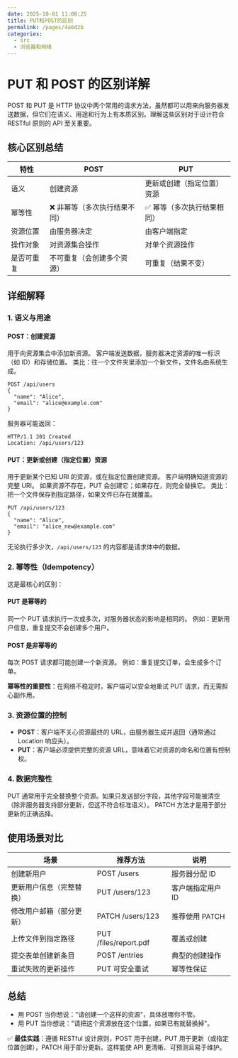 ```yaml
---
date: 2025-10-01 11:08:25
title: PUT和POST的区别
permalink: /pages/4a6d2b
categories:
  - src
  - 浏览器和网络
---
```


# PUT 和 POST 的区别详解

POST 和 PUT 是 HTTP 协议中两个常用的请求方法，虽然都可以用来向服务器发送数据，但它们在语义、用途和行为上有本质区别。理解这些区别对于设计符合 RESTful 原则的 API 至关重要。

## 核心区别总结

| 特性 | POST | PUT |
|------|------|-----|
| 语义 | 创建资源 | 更新或创建（指定位置）资源 |
| 幂等性 | ❌ 非幂等（多次执行结果不同） | ✅ 幂等（多次执行结果相同） |
| 资源位置 | 由服务器决定 | 由客户端指定 |
| 操作对象 | 对资源集合操作 | 对单个资源操作 |
| 是否可重复 | 不可重复（会创建多个资源） | 可重复（结果不变） |

## 详细解释

### 1. 语义与用途

#### POST：创建资源
用于向资源集合中添加新资源。
客户端发送数据，服务器决定资源的唯一标识（如 ID）和存储位置。
类比：往一个文件夹里添加一个新文件，文件名由系统生成。

```http
POST /api/users
{
  "name": "Alice",
  "email": "alice@example.com"
}
```

服务器可能返回：

```http
HTTP/1.1 201 Created
Location: /api/users/123
```

#### PUT：更新或创建（指定位置）资源
用于更新某个已知 URI 的资源，或在指定位置创建资源。
客户端明确知道资源的完整 URI。
如果资源不存在，PUT 会创建它；如果存在，则完全替换它。
类比：把一个文件保存到指定路径，如果文件已存在就覆盖。

```http
PUT /api/users/123
{
  "name": "Alice",
  "email": "alice_new@example.com"
}
```

无论执行多少次，`/api/users/123` 的内容都是请求体中的数据。

### 2. 幂等性（Idempotency）

这是最核心的区别：

#### PUT 是幂等的
同一个 PUT 请求执行一次或多次，对服务器状态的影响是相同的。
例如：更新用户信息，重复提交不会创建多个用户。

#### POST 是非幂等的
每次 POST 请求都可能创建一个新资源。
例如：重复提交订单，会生成多个订单。

**幂等性的重要性**：在网络不稳定时，客户端可以安全地重试 PUT 请求，而无需担心副作用。

### 3. 资源位置的控制

- **POST**：客户端不关心资源最终的 URL，由服务器生成并返回（通常通过 Location 响应头）。
- **PUT**：客户端必须提供完整的资源 URL，意味着它对资源的命名和位置有控制权。

### 4. 数据完整性

PUT 通常用于完全替换整个资源。如果只发送部分字段，其他字段可能被清空（除非服务器支持部分更新，但这不符合标准语义）。
PATCH 方法才是用于部分更新的正确选择。

## 使用场景对比

| 场景 | 推荐方法 | 说明 |
|------|---------|------|
| 创建新用户 | POST /users | 服务器分配 ID |
| 更新用户信息（完整替换） | PUT /users/123 | 客户端指定用户 ID |
| 修改用户邮箱（部分更新） | PATCH /users/123 | 推荐使用 PATCH |
| 上传文件到指定路径 | PUT /files/report.pdf | 覆盖或创建 |
| 提交表单创建新条目 | POST /entries | 典型的创建操作 |
| 重试失败的更新操作 | PUT 可安全重试 | 幂等性保证 |

## 总结

- 用 POST 当你想说："请创建一个这样的资源"，具体放哪你不管。
- 用 PUT 当你想说："请把这个资源放在这个位置，如果已有就替换掉"。

✅ **最佳实践**：遵循 RESTful 设计原则，POST 用于创建，PUT 用于更新（或指定位置创建），PATCH 用于部分更新。这样能使 API 更清晰、可预测且易于维护。